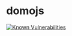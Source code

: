 # domojs

[![Known Vulnerabilities](https://snyk.io/test/github/npenin/domojs/badge.svg?targetFile=packages/lifttt/package.json)](https://snyk.io/test/github/npenin/domojs?targetFile=packages/lifttt/package.json)
